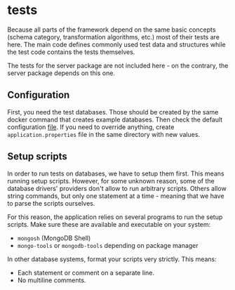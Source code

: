 # tests

Because all parts of the framework depend on the same basic concepts (schema category, transformation algorithms, etc.) most of their tests are here. The main code defines commonly used test data and structures while the test code contains the tests themselves.

The tests for the server package are not included here - on the contrary, the server package depends on this one.

## Configuration

First, you need the test databases. Those should be created by the same docker command that creates example databases. Then check the default configuration [file](./src/test/resources/default.properties). If you need to override anything, create `application.properties` file in the same directory with new values.

## Setup scripts

In order to run tests on databases, we have to setup them first. This means running setup scripts. However, for some unknown reason, some of the database drivers' providers don't allow to run arbitrary scripts. Others allow string commands, but only one statement at a time - meaning that we have to parse the scripts ourselves.

For this reason, the application relies on several programs to run the setup scripts. Make sure these are available and executable on your system:
- `mongosh` (MongoDB Shell)
- `mongo-tools` or `mongodb-tools` depending on package manager

In other database systems, format your scripts very strictly. This means:
- Each statement or comment on a separate line.
- No multiline comments.
